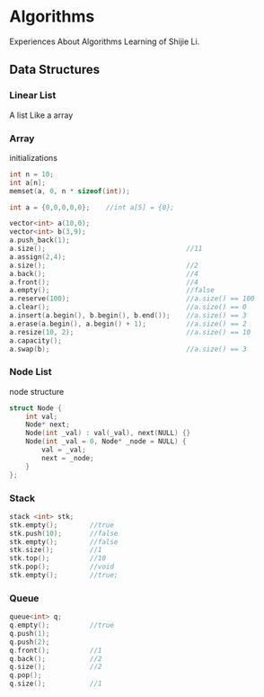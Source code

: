 # Algorithms

Experiences About Algorithms Learning of Shijie Li.

## Data Structures

### Linear List

A list Like a array

### Array

initializations

``` C++
int n = 10;
int a[n];
memset(a, 0, n * sizeof(int));
```

``` C++
int a = {0,0,0,0,0};    //int a[5] = {0};
```

``` C++
vector<int> a(10,0);
vector<int> b(3,9);
a.push_back(1);
a.size();                                   //11
a.assign(2,4);
a.size();                                   //2
a.back();                                   //4
a.front();                                  //4
a.empty();                                  //false
a.reserve(100);                             //a.size() == 100
a.clear();                                  //a.size() == 0
a.insert(a.begin(), b.begin(), b.end());    //a.size() == 3
a.erase(a.begin(), a.begin() + 1);          //a.size() == 2
a.resize(10, 2);                            //a.size() == 10
a.capacity();
a.swap(b);                                  //a.size() == 3
```

### Node List

node structure

``` C++
struct Node {
    int val;
    Node* next;
    Node(int _val) : val(_val), next(NULL) {}
    Node(int _val = 0, Node* _node = NULL) {
        val = _val;
        next = _node;
    }
};
```

### Stack

``` C++
stack <int> stk;
stk.empty();        //true
stk.push(10);       //false
stk.empty();        //false
stk.size();         //1
stk.top();          //10
stk.pop();          //void
stk.empty();        //true;
```

### Queue

``` C++
queue<int> q;
q.empty();          //true
q.push(1);
q.push(2);
q.front();          //1
q.back();           //2
q.size();           //2
q.pop();
q.size();           //1
```
